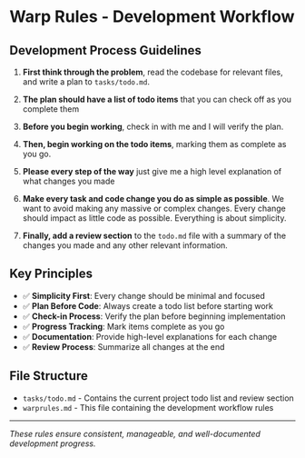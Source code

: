 # Warp Rules - Development Workflow

## Development Process Guidelines

1. **First think through the problem**, read the codebase for relevant files, and write a plan to `tasks/todo.md`.

2. **The plan should have a list of todo items** that you can check off as you complete them

3. **Before you begin working**, check in with me and I will verify the plan.

4. **Then, begin working on the todo items**, marking them as complete as you go.

5. **Please every step of the way** just give me a high level explanation of what changes you made

6. **Make every task and code change you do as simple as possible**. We want to avoid making any massive or complex changes. Every change should impact as little code as possible. Everything is about simplicity.

7. **Finally, add a review section** to the `todo.md` file with a summary of the changes you made and any other relevant information.

## Key Principles

- ✅ **Simplicity First**: Every change should be minimal and focused
- ✅ **Plan Before Code**: Always create a todo list before starting work
- ✅ **Check-in Process**: Verify the plan before beginning implementation
- ✅ **Progress Tracking**: Mark items complete as you go
- ✅ **Documentation**: Provide high-level explanations for each change
- ✅ **Review Process**: Summarize all changes at the end

## File Structure

- `tasks/todo.md` - Contains the current project todo list and review section
- `warprules.md` - This file containing the development workflow rules

---
*These rules ensure consistent, manageable, and well-documented development progress.*
